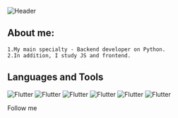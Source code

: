 ![Header](https://github.com/Vladimir-Strelec/vladimir-strelec/blob/main/assets/HeaderBG-1-1.gif)

## About me: 
    1.My main specialty - Backend developer on Python.
    2.In addition, I study JS and frontend.

## Languages and Tools
![Flutter](https://img.shields.io/badge/-Python-<COLOR>?style=for-the-badge&logo=python)
![Flutter](https://img.shields.io/badge/-JS-ffff00?style=for-the-badge&logo=javascript)
![Flutter](https://img.shields.io/badge/-Django-ff66cc?style=for-the-badge&logo=django&logoColor=66ccff)
![Flutter](https://img.shields.io/badge/-Docker-4dffff?style=for-the-badge&logo=docker)
![Flutter](https://img.shields.io/badge/-Sqlite-9900ff?style=for-the-badge&logo=sqlite&logoColor=165cff)
![Flutter](https://img.shields.io/badge/-SQL-3366ff?style=for-the-badge&logo=mysql&logoColor=ffffff)

Follow me